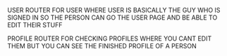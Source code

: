 USER ROUTER FOR USER WHERE USER IS BASICALLY THE GUY WHO IS SIGNED IN SO THE PERSON CAN GO THE USER PAGE AND BE ABLE TO EDIT THEIR STUFF

PROFILE ROUTER FOR CHECKING PROFILES WHERE YOU CANT EDIT THEM BUT YOU CAN SEE THE FINISHED PROFILE OF A PERSON